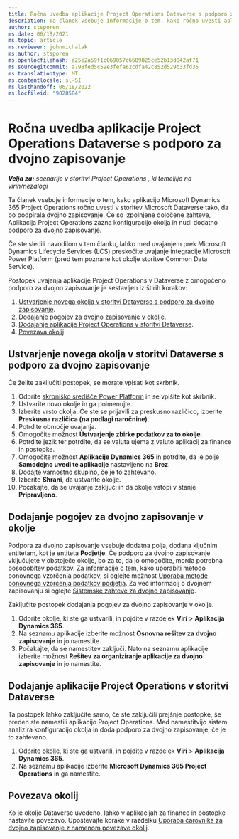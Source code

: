 ```yaml
---
title: Ročna uvedba aplikacije Project Operations Dataverse s podporo za dvojno zapisovanje
description: Ta članek vsebuje informacije o tem, kako ročno uvesti aplikacijo Project Operations Dataverse tako, da bo podpirala dvojno zapisovanje.
author: stsporen
ms.date: 06/18/2021
ms.topic: article
ms.reviewer: johnmichalak
ms.author: stsporen
ms.openlocfilehash: a25e2a59f1c069057c6689825ce52b13d842af71
ms.sourcegitcommit: a798fed5c59e3fefa62cdfa42c852d529b33fd35
ms.translationtype: MT
ms.contentlocale: sl-SI
ms.lasthandoff: 06/18/2022
ms.locfileid: "9028584"
---
```

# <a name="manually-deploy-the-project-operations-dataverse-app-with-dual-write-support"></a>Ročna uvedba aplikacije Project Operations Dataverse s podporo za dvojno zapisovanje

_**Velja za:** scenarije v storitvi Project Operations , ki temeljijo na virih/nezalogi_

Ta članek vsebuje informacije o tem, kako aplikacijo Microsoft Dynamics 365 Project Operations ročno uvesti v storitev Microsoft Dataverse tako, da bo podpirala dvojno zapisovanje. Če so izpolnjene določene zahteve, Aplikacija Project Operations zazna konfiguracijo okolja in nudi dodatno podporo za dvojno zapisovanje.

Če ste sledili navodilom v tem članku, lahko med uvajanjem prek Microsoft Dynamics Lifecycle Services (LCS) preskočite uvajanje integracije Microsoft Power Platform (pred tem poznane kot okolje storitve Common Data Service).

Postopek uvajanja aplikacije Project Operations v Dataverse z omogočeno podporo za dvojno zapisovanje je sestavljen iz štirih korakov:

1. [Ustvarjenje novega okolja v storitvi Dataverse s podporo za dvojno zapisovanje](#create).
2. [Dodajanje pogojev za dvojno zapisovanje v okolje](#prerequisites).
3. [Dodajanje aplikacije Project Operations v storitvi Dataverse](#dataverse).
4. [Povezava okolij](#link).

## <a name="create-a-new-environment-in-dataverse-that-supports-dual-write"></a><a name="create"></a>Ustvarjenje novega okolja v storitvi Dataverse s podporo za dvojno zapisovanje

Če želite zaključiti postopek, se morate vpisati kot skrbnik.

1. Odprite [skrbniško središče Power Platform](https://admin.powerplatform.com) in se vpišite kot skrbnik.
2. Ustvarite novo okolje in ga poimenujte.
3. Izberite vrsto okolja. Če ste se prijavili za preskusno različico, izberite **Preskusna različica (na podlagi naročnine)**.
4. Potrdite območje uvajanja.
5. Omogočite možnost **Ustvarjenje zbirke podatkov za to okolje**. 
6. Potrdite jezik ter potrdite, da se valuta ujema z valuto aplikacij za finance in postopke.
7. Omogočite možnost **Aplikacije Dynamics 365** in potrdite, da je polje **Samodejno uvedi te aplikacije** nastavljeno na **Brez**.
8. Dodajte varnostno skupino, če je to zahtevano.
9. Izberite **Shrani**, da ustvarite okolje.
10. Počakajte, da se uvajanje zaključi in da okolje vstopi v stanje **Pripravljeno**.

## <a name="add-dual-write-prerequisites-to-the-environment"></a><a name="prerequisites"></a>Dodajanje pogojev za dvojno zapisovanje v okolje

Podpora za dvojno zapisovanje vsebuje dodatna polja, dodana ključnim entitetam, kot je entiteta **Podjetje**. Če podporo za dvojno zapisovanje vključujete v obstoječe okolje, bo za to, da jo omogočite, morda potrebna posodobitev podatkov. Za informacije o tem, kako uporabiti metodo ponovnega vzorčenja podatkov, si oglejte možnost [Uporaba metode ponovnega vzorčenja podatkov podjetja](/dynamics365/fin-ops-core/dev-itpro/data-entities/dual-write/bootstrap-company-data). Za več informacij o dvojnem zapisovanju si oglejte [Sistemske zahteve za dvojno zapisovanje](/dynamics365/fin-ops-core/dev-itpro/data-entities/dual-write/dual-write-system-req).

Zaključite postopek dodajanja pogojev za dvojno zapisovanje v okolje.

1. Odprite okolje, ki ste ga ustvarili, in pojdite v razdelek **Viri** \> **Aplikacija Dynamics 365**.
2. Na seznamu aplikacije izberite možnost **Osnovna rešitev za dvojno zapisovanje** in jo namestite.
3. Počakajte, da se namestitev zaključi. Nato na seznamu aplikacije izberite možnost **Rešitev za organiziranje aplikacije za dvojno zapisovanje** in jo namestite.

## <a name="add-the-project-operations-dataverse-app"></a><a name="dataverse"></a>Dodajanje aplikacije Project Operations v storitvi Dataverse

Ta postopek lahko zaključite samo, če ste zaključili prejšnje postopke, še preden ste namestili aplikacijo Project Operations. Med namestitvijo sistem analizira konfiguracijo okolja in doda podporo za dvojno zapisovanje, če je to zahtevano.

1. Odprite okolje, ki ste ga ustvarili, in pojdite v razdelek **Viri** \> **Aplikacija Dynamics 365**.
2. Na seznamu aplikacije izberite **Microsoft Dynamics 365 Project Operations** in ga namestite.

## <a name="link-your-environments"></a><a name="link"></a>Povezava okolij

Ko je okolje Dataverse uvedeno, lahko v aplikacijah za finance in postopke nastavite povezavo. Upoštevajte korake v razdelku [Uporaba čarovnika za dvojno zapisovanje z namenom povezave okolij](/dynamics365/fin-ops-core/dev-itpro/data-entities/dual-write/link-your-environment).
